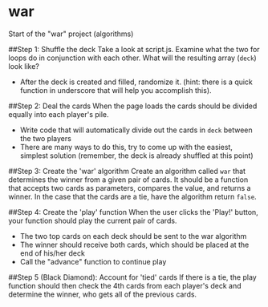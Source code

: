 war
===




Start of the "war" project (algorithms)

##Step 1: Shuffle the deck
Take a look at script.js. Examine what the two for loops do in conjunction with each other. What will the resulting array (`deck`) look like?
* After the deck is created and filled, randomize it. (hint: there is a quick function in underscore that will help you accomplish this).

##Step 2: Deal the cards 
When the page loads the cards should be divided equally into each player's pile. 
  * Write code that will automatically divide out the cards in `deck` between the two players
  * There are many ways to do this, try to come up with the easiest, simplest solution (remember, the deck is already shuffled at this point)

##Step 3: Create the 'war' algorithm
Create an algorithm called `war` that determines the winner from a given pair of cards. It should be a function that accepts two cards as parameters, compares the value, and returns a winner. In the case that the cards are a tie, have the algorithm return `false`.

##Step 4: Create the 'play' function 
When the user clicks the 'Play!' button, your function should play the current pair of cards.
* The two top cards on each deck should be sent to the war algorithm
* The winner should receive both cards, which should be placed at the end of his/her deck
* Call the "advance" function to continue play

##Step 5 (Black Diamond): Account for 'tied' cards
If there is a tie, the play function should then check the 4th cards from each player's deck and determine the winner, who gets all of the previous cards.
